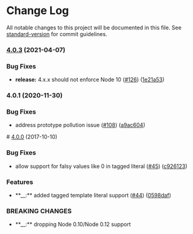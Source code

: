 Change Log
==========

All notable changes to this project will be documented in this file. See [standard-version](https://github.com/conventional-changelog/standard-version) for commit guidelines.

### [4.0.3](https://www.github.com/yargs/y18n/compare/y18n-v4.0.2...y18n-v4.0.3) (2021-04-07)

### Bug Fixes

-   **release:** 4.x.x should not enforce Node 10 ([\#126](https://www.github.com/yargs/y18n/issues/126)) ([1e21a53](https://www.github.com/yargs/y18n/commit/1e21a536e9135d8403a47be88922157a706b7cde))

### 4.0.1 (2020-11-30)

### Bug Fixes

-   address prototype pollution issue ([\#108](https://www.github.com/yargs/y18n/issues/108)) ([a9ac604](https://www.github.com/yargs/y18n/commit/a9ac604abf756dec9687be3843e2c93bfe581f25))

<span id="4.0.0"></span> \# [4.0.0](https://github.com/yargs/y18n/compare/v3.2.1...v4.0.0) (2017-10-10)

### Bug Fixes

-   allow support for falsy values like 0 in tagged literal ([\#45](https://github.com/yargs/y18n/issues/45)) ([c926123](https://github.com/yargs/y18n/commit/c926123))

### Features

-   \*\*\_\_:\*\* added tagged template literal support ([\#44](https://github.com/yargs/y18n/issues/44)) ([0598daf](https://github.com/yargs/y18n/commit/0598daf))

### BREAKING CHANGES

-   \*\*\_\_:\*\* dropping Node 0.10/Node 0.12 support
